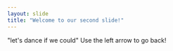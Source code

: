 ```yaml
---
layout: slide
title: "Welcome to our second slide!"
---
```

"let's dance  if we could"
Use the left arrow to go back!
